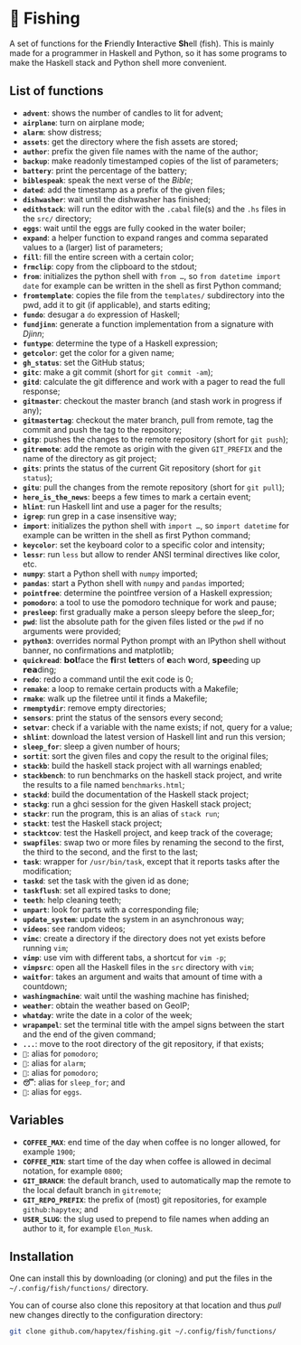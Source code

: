 # 🎣 Fishing

A set of functions for the **F**riendly **I**nteractive **Sh**ell (fish). This is mainly made for a programmer in Haskell and Python, so it has some programs to make the Haskell stack and Python shell more convenient.

## List of functions

 - **`advent`**: shows the number of candles to lit for advent;
 - **`airplane`**: turn on airplane mode;
 - **`alarm`**: show distress;
 - **`assets`**: get the directory where the fish assets are stored;
 - **`author`**: prefix the given file names with the name of the author;
 - **`backup`**: make readonly timestamped copies of the list of parameters;
 - **`battery`**: print the percentage of the battery;
 - **`biblespeak`**: speak the next verse of the *Bible*;
 - **`dated`**: add the timestamp as a prefix of the given files;
 - **`dishwasher`**: wait until the dishwasher has finished;
 - **`edithstack`**: will run the editor with the `.cabal` file(s) and the `.hs` files in the `src/` directory;
 - **`eggs`**: wait until the eggs are fully cooked in the water boiler;
 - **`expand`**: a helper function to expand ranges and comma separated values to a (larger) list of parameters;
 - **`fill`**: fill the entire screen with a certain color;
 - **`frmclip`**: copy from the clipboard to the stdout;
 - **`from`**: initializes the python shell with `from …`, so `from datetime import date` for example can be written in the shell as first Python command;
 - **`fromtemplate`**: copies the file from the `templates/` subdirectory into the pwd, add it to git (if applicable), and starts editing;
 - **`fundo`**: desugar a `do` expression of Haskell;
 - **`fundjinn`**: generate a function implementation from a signature with *Djinn*;
 - **`funtype`**: determine the type of a Haskell expression;
 - **`getcolor`**: get the color for a given name;
 - **`gh_status`**: set the GitHub status;
 - **`gitc`**: make a git commit (short for `git commit -am`);
 - **`gitd`**: calculate the git difference and work with a pager to read the full response;
 - **`gitmaster`**: checkout the master branch (and stash work in progress if any);
 - **`gitmastertag`**: checkout the mater branch, pull from remote, tag the commit and push the tag to the repository;
 - **`gitp`**: pushes the changes to the remote repository (short for `git push`);
 - **`gitremote`**: add the remote as origin with the given `GIT_PREFIX` and the name of the directory as git project;
 - **`gits`**: prints the status of the current Git repository (short for `git status`);
 - **`gitu`**: pull the changes from the remote repository (short for `git pull`);
 - **`here_is_the_news`**: beeps a few times to mark a certain event;
 - **`hlint`**: run Haskell lint and use a pager for the results;
 - **`igrep`**: run grep in a case insensitive way;
 - **`import`**: initializes the python shell with `import …`, so `import datetime` for example can be written in the shell as first Python command;
 - **`keycolor`**: set the keyboard color to a specific color and intensity;
 - **`lessr`**: run `less` but allow to render ANSI terminal directives like color, etc.
 - **`numpy`**: start a Python shell with `numpy` imported;
 - **`pandas`**: start a Python shell with `numpy` and `pandas` imported;
 - **`pointfree`**: determine the pointfree version of a Haskell expression;
 - **`pomodoro`**: a tool to use the pomodoro technique for work and pause;
 - **`presleep`**: first gradually make a person sleepy before the sleep_for;
 - **`pwd`**: list the absolute path for the given files listed or the `pwd` if no arguments were provided;
 - **`python3`**: overrides normal Python prompt with an IPython shell without banner, no confirmations and matplotlib;
 - **`quickread`**: 𝗯𝗼𝗹face the 𝗳𝗶rst 𝗹𝗲𝘁ters of 𝗲ach 𝘄ord, 𝘀𝗽𝗲eding up 𝗿𝗲𝗮ding;
 - **`redo`**: redo a command until the exit code is 0;
 - **`remake`**: a loop to remake certain products with a Makefile;
 - **`rmake`**: walk up the filetree until it finds a Makefile;
 - **`rmemptydir`**: remove empty directories;
 - **`sensors`**: print the status of the sensors every second;
 - **`setvar`**: check if a variable with the name exists; if not, query for a value;
 - **`shlint`**: download the latest version of Haskell lint and run this version;
 - **`sleep_for`**: sleep a given number of hours;
 - **`sortit`**: sort the given files and copy the result to the original files;
 - **`stackb`**: build the haskell stack project with all warnings enabled;
 - **`stackbench`**: to run benchmarks on the haskell stack project, and write the results to a file named `benchmarks.html`;
 - **`stackd`**: build the documentation of the Haskell stack project;
 - **`stackg`**: run a ghci session for the given Haskell stack project;
 - **`stackr`**: run the program, this is an alias of `stack run`;
 - **`stackt`**: test the Haskell stack project;
 - **`stacktcov`**: test the Haskell project, and keep track of the coverage;
 - **`swapfiles`**: swap two or more files by renaming the second to the first, the third to the second, and the first to the last;
 - **`task`**: wrapper for `/usr/bin/task`, except that it reports tasks after the modification;
 - **`taskd`**: set the task with the given id as done;
 - **`taskflush`**: set all expired tasks to done;
 - **`teeth`**: help cleaning teeth;
 - **`unpart`**: look for parts with a corresponding file;
 - **`update_system`**: update the system in an asynchronous way;
 - **`videos`**: see random videos;
 - **`vimc`**: create a directory if the directory does not yet exists before running `vim`;
 - **`vimp`**: use vim with different tabs, a shortcut for `vim -p`;
 - **`vimpsrc`**: open all the Haskell files in the `src` directory with `vim`;
 - **`waitfor`**: takes an argument and waits that amount of time with a countdown;
 - **`washingmachine`**: wait until the washing machine has finished;
 - **`weather`**: obtain the weather based on GeoIP;
 - **`whatday`**: write the date in a color of the week;
 - **`wrapampel`**: set the terminal title with the ampel signs between the start and the end of the given command;
 - **`...`**: move to the root directory of the git repository, if that exists;
 - **`🍅`**: alias for `pomodoro`;
 - **`🚨`**: alias for `alarm`;
 - **`💼`**: alias for `pomodoro`;
 - **`😴`**: alias for `sleep_for`; and
 - **`🥚`**: alias for `eggs`.

## Variables

 - **`COFFEE_MAX`**: end time of the day when coffee is no longer allowed, for example `1900`;
 - **`COFFEE_MIN`**: start time of the day when coffee is allowed in decimal notation, for example `0800`;
 - **`GIT_BRANCH`**: the default branch, used to automatically map the remote to the local default branch in `gitremote`;
 - **`GIT_REPO_PREFIX`**: the prefix of (most) git repositories, for example `github:hapytex`; and
 - **`USER_SLUG`**: the slug used to prepend to file names when adding an author to it, for example `Elon_Musk`.

## Installation

One can install this by downloading (or cloning) and put the files in the `~/.config/fish/functions/`
directory.

You can of course also clone this repository at that location and thus *pull* new changes directly to the configuration directory:

```bash
git clone github.com/hapytex/fishing.git ~/.config/fish/functions/
```
